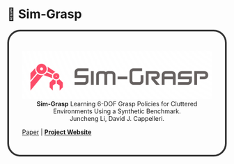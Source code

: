 # 🚀 Sim-Grasp

<div style="border: 4px solid #333; padding: 30px; border-radius: 30px;">

<p align="center">
  <img src="sim-grasp-logo.png" alt="Sim-Grasp Logo" width="500"><br>
  <strong>Sim-Grasp</strong> Learning 6-DOF Grasp Policies for Cluttered Environments Using a Synthetic Benchmark.<br>
  Juncheng Li, David J. Cappelleri.<br>
  
  <a href="https://arxiv.org/abs/2405.00841">Paper</a> | 
  <a href="https://junchengli1.github.io/Sim-Grasp-Web/"><strong>Project Website</strong></a>
</p>
